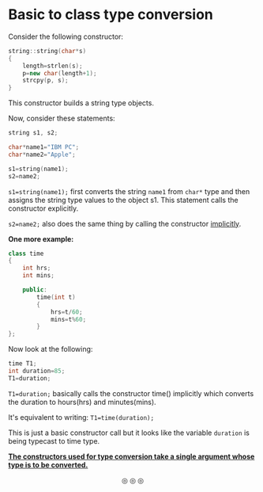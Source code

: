 # Basic to class type conversion

Consider the following constructor:

```c++
string::string(char*s)
{
	length=strlen(s);
	p=new char(length+1);
	strcpy(p, s);
}
```
This constructor builds a string type objects.

Now, consider these statements:

```c++
string s1, s2;

char*name1="IBM PC";
char*name2="Apple";

s1=string(name1);
s2=name2;
```

`s1=string(name1);` first converts the string `name1` from `char*` type and then assigns the string type values to the object s1.
This statement calls the constructor explicitly.

`s2=name2;` also does the same thing by calling the constructor <ins>implicitly</ins>.

**One more example:**

```c++
class time
{
	int hrs;
	int mins;

	public:
		time(int t)
		{
			hrs=t/60;
			mins=t%60;
		}
};
```


Now look at the following:

```c++
time T1;
int duration=85;
T1=duration;
```

`T1=duration;` basically calls the constructor time() implicitly which converts the duration to hours(hrs) and minutes(mins).

It's equivalent to writing: `T1=time(duration);`

This is just a basic constructor call but it looks like the variable `duration` is being typecast to time type.

<ins>**The constructors used for type conversion take a single argument whose type is to be converted.**</ins>

<p align="center">
&#9678; &#9678; &#9678;
</p>
